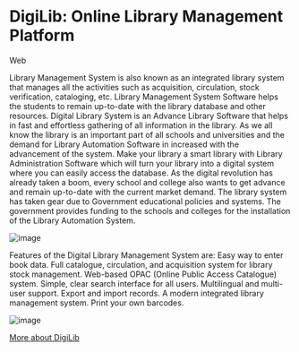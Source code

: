 # DigiLib: Online Library Management Platform

Web

Library Management System is also known as an integrated library system that manages all the activities such as acquisition, circulation, stock verification, cataloging, etc. Library Management System Software helps the students to remain up-to-date with the library database and other resources. Digital Library System is an Advance Library Software that helps in fast and effortless gathering of all information in the library. As we all know the library is an important part of all schools and universities and the demand for Library Automation Software in increased with the advancement of the system. Make your library a smart library with Library Administration Software which will turn your library into a digital system where you can easily access the database. As the digital revolution has already taken a boom, every school and college also wants to get advance and remain up-to-date with the current market demand. The library system has taken gear due to Government educational policies and systems. The government provides funding to the schools and colleges for the installation of the Library Automation System.

![image](https://github.com/susithrj/DigiLib-OnlineLibraryManagementPlatform/assets/47299475/821274aa-2a5f-4584-bea5-63470b47eb14)


Features of the Digital Library Management System are: Easy way to enter book data. Full catalogue, circulation, and acquisition system for library stock management. Web-based OPAC (Online Public Access Catalogue) system. Simple, clear search interface for all users. Multilingual and multi-user support. Export and import records. A modern integrated library management system. Print your own barcodes.

![image](https://github.com/susithrj/DigiLib-OnlineLibraryManagementPlatform/assets/47299475/ece9326d-39dd-430c-94aa-70d682b6267d)


[More about DigiLib](https://garnet-cardamom-4d4.notion.site/DigiLib-203482b37ebf44b2b1cefc4cafd68aea?pvs=4)
